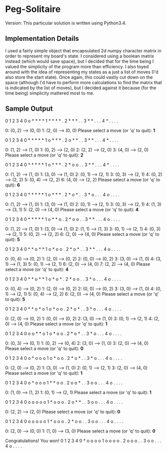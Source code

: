 # Peg-Solitaire

Version: This particular solution is written using Python3.4.

Implementation Details
-----------------------
I used a fairly simple object that encapsulated 2d numpy character matrix in order to represent my board's state.
I considered using a boolean matrix instead (which would save space), but I decided that for the time being I valued the
simplicity of the program more than efficiency. I also toyed around with the idea of representing my states as a just a
list of moves (I'd also store the start state). Once again, this could vastly cut down on the space (although I'd have
to perform more calculations to find the matrix that is indicated by the list of moves), but I decided against it
because (for the time being) simplicity mattered most to me.

Sample Output
-------------
  0 1 2 3 4
0 o * * * *
1 * * * * .
2 * * * . .
3 * * . . .
4 * . . . .

0:	(0, 2) --> (0, 0)
1:	(2, 0) --> (0, 0)
Please select a move (or 'q' to quit): **1**

  0 1 2 3 4
0 * * * * *
1 o * * * .
2 o * * . .
3 * * . . .
4 * . . . .

0:	(1, 2) --> (1, 0)
1:	(0, 2) --> (2, 0)
2:	(2, 2) --> (2, 0)
3:	(4, 0) --> (2, 0)
Please select a move (or 'q' to quit): **2**

  0 1 2 3 4
0 * * * * *
1 o * * * .
2 * o o . .
3 * * . . .
4 * . . . .

0:	(1, 2) --> (1, 0)
1:	(3, 0) --> (1, 0)
2:	(0, 1) --> (2, 1)
3:	(0, 3) --> (2, 1)
4:	(0, 2) --> (2, 2)
5:	(0, 4) --> (2, 2)
6:	(4, 0) --> (2, 2)
Please select a move (or 'q' to quit): **6**

  0 1 2 3 4
0 * * * * *
1 o * * * .
2 * o * . .
3 * o . . .
4 o . . . .

0:	(1, 2) --> (1, 0)
1:	(3, 0) --> (1, 0)
2:	(0, 1) --> (2, 1)
3:	(0, 3) --> (2, 1)
4:	(1, 3) --> (3, 1)
5:	(2, 0) --> (4, 0)
Please select a move (or 'q' to quit): **4**

  0 1 2 3 4
0 * * * * *
1 o * * o .
2 * o o . .
3 * * . . .
4 o . . . .

0:	(1, 2) --> (1, 0)
1:	(3, 0) --> (1, 0)
2:	(1, 1) --> (1, 3)
3:	(0, 1) --> (2, 1)
4:	(0, 3) --> (2, 1)
5:	(0, 2) --> (2, 2)
6:	(2, 0) --> (4, 0)
Please select a move (or 'q' to quit): **5**

  0 1 2 3 4
0 * * o * *
1 o * o o .
2 * o * . .
3 * * . . .
4 o . . . .

0:	(0, 4) --> (0, 2)
1:	(2, 0) --> (0, 2)
2:	(0, 0) --> (0, 2)
3:	(3, 0) --> (1, 0)
4:	(3, 1) --> (1, 3)
5:	(0, 1) --> (2, 1)
6:	(2, 0) --> (4, 0)
7:	(2, 2) --> (4, 0)
Please select a move (or 'q' to quit): **4**

  0 1 2 3 4
0 * * o * *
1 o * o * .
2 * o o . .
3 * o . . .
4 o . . . .

0:	(0, 4) --> (0, 2)
1:	(2, 0) --> (0, 2)
2:	(0, 0) --> (0, 2)
3:	(3, 0) --> (1, 0)
4:	(0, 1) --> (2, 1)
5:	(0, 4) --> (2, 2)
6:	(2, 0) --> (4, 0)
Please select a move (or 'q' to quit): **5**

  0 1 2 3 4
0 * * o * o
1 o * o o .
2 * o * . .
3 * o . . .
4 o . . . .

0:	(2, 0) --> (0, 2)
1:	(0, 0) --> (0, 2)
2:	(3, 0) --> (1, 0)
3:	(0, 1) --> (2, 1)
4:	(2, 0) --> (4, 0)
Please select a move (or 'q' to quit): **1**

  0 1 2 3 4
0 o o * * o
1 o * o o .
2 * o * . .
3 * o . . .
4 o . . . .

0:	(0, 3) --> (0, 1)
1:	(0, 2) --> (0, 4)
2:	(3, 0) --> (1, 0)
3:	(2, 0) --> (4, 0)
Please select a move (or 'q' to quit): **0**

  0 1 2 3 4
0 o * o o o
1 o * o o .
2 * o * . .
3 * o . . .
4 o . . . .

0:	(2, 0) --> (0, 2)
1:	(3, 0) --> (1, 0)
2:	(0, 1) --> (2, 1)
3:	(2, 0) --> (4, 0)
Please select a move (or 'q' to quit): **1**

  0 1 2 3 4
0 o * o o o
1 * * o o .
2 o o * . .
3 o o . . .
4 o . . . .

0:	(1, 0) --> (1, 2)
1:	(0, 1) --> (2, 1)
Please select a move (or 'q' to quit): **1**

  0 1 2 3 4
0 o o o o o
1 * o o o .
2 o * * . .
3 o o . . .
4 o . . . .

0:	(2, 2) --> (2, 0)
Please select a move (or 'q' to quit): **0**

  0 1 2 3 4
0 o o o o o
1 * o o o .
2 * o o . .
3 o o . . .
4 o . . . .

0:	(2, 0) --> (0, 0)
1:	(1, 0) --> (3, 0)
Please select a move (or 'q' to quit): **0**

Congratulations! You won!
  0 1 2 3 4
0 * o o o o
1 o o o o .
2 o o o . .
3 o o . . .
4 o . . . .

